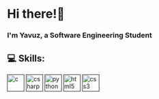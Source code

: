 # Hi there!👋
### I'm Yavuz, a Software Engineering Student

## 💻 Skills:
<a href=""><img src="https://raw.githubusercontent.com/danielcranney/readme-generator/main/public/icons/skills/c-colored.svg" alt="c" width="40" height="40"/></a> <a href=""><img src="https://raw.githubusercontent.com/danielcranney/readme-generator/main/public/icons/skills/csharp-colored.svg" alt="csharp" width="40" height="40"/></a> <a href=""><img src="https://raw.githubusercontent.com/danielcranney/readme-generator/main/public/icons/skills/python-colored.svg" alt="python" width="40" height="40"/></a> <a href=""><img src="https://raw.githubusercontent.com/danielcranney/readme-generator/main/public/icons/skills/html5-colored.svg" alt="html5" width="40" height="40"/></a> <a href=""><img src="https://raw.githubusercontent.com/danielcranney/readme-generator/main/public/icons/skills/css3-colored.svg" alt="css3" width="40" height="40"/></a>
